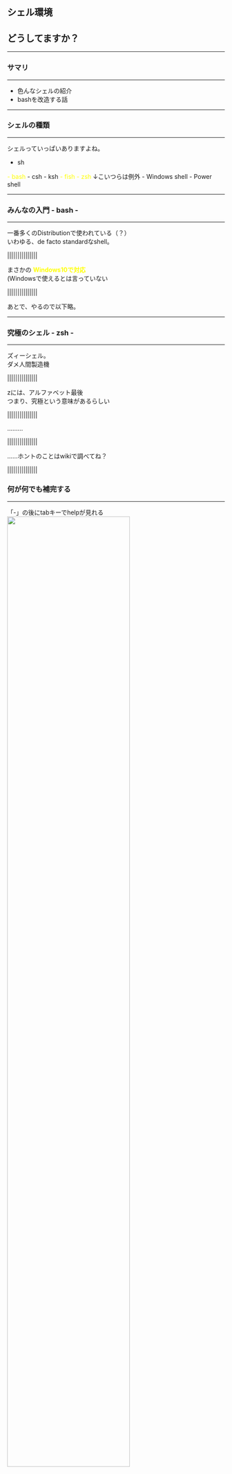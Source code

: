## シェル環境  
## どうしてますか？

------------------------------------------------------------

### サマリ
- - -

- 色んなシェルの紹介
- bashを改造する話

------------------------------------------------------------

### シェルの種類
- - -
シェルっていっぱいありますよね。
- sh
<font color="yellow">
- bash
</font>
- csh
- ksh
<font color="yellow">
- fish
</font>
<font color="yellow">
- zsh  
</font>
↓こいつらは例外
- Windows shell
- Power shell

------------------------------------------------------------

### みんなの入門 - bash -
- - -
一番多くのDistributionで使われている（？）  
いわゆる、de facto standardなshell。  

|||||||||||||||

まさかの
<font style="color: yellow">**Windows10で対応**</font>  
(Windowsで使えるとは言っていない

|||||||||||||||

あとで、やるので以下略。  

------------------------------------------------------------

### 究極のシェル - zsh -
- - -
ズィーシェル。  
ダメ人間製造機  

|||||||||||||||

zには、アルファベット最後  
つまり、究極という意味があるらしい

|||||||||||||||

………

|||||||||||||||

……ホントのことはwikiで調べてね？

|||||||||||||||

### 何が何でも補完する
- - -
「-」の後にtabキーでhelpが見れる
<img src="./img/zsh/comp.jpg" style="width:75%"/>

|||||||||||||||

### gitの選択branchを表示できる。
- - -
わざわざgit branchとかいらない。  
<img src="./img/zsh/show_branch.jpg" style="width:50%"/>

|||||||||||||||

### 圧縮ファイルの中身が見れたり
- - -

<img src="./img/zsh/tarball.jpg" style="width:50%"/>


|||||||||||||||

他にも
- bashとして振舞える(お前はいったい何なんだ  
- コマンド履歴を複数ターミナルに共有できる  
- ほとんどの処理にユーザーがhookできる  

|||||||||||||||

<font style="font-size: 1.5em">
**何か裏があるんでしょ？**
</font>

|||||||||||||||

### 設定がメンドウ
- - -
<div style="float:left;">
	<img src="./img/zsh/zsh_code_l.jpg" style="width:50%"/>
</div>
<div style="float:right;">
	<img src="./img/zsh/zsh_code_r.jpg" style="width:50%"/>
</div>

|||||||||||||||

<font style="color:yellow; font-size: 1.5em">
**「仕事を楽にするためにzshを始めたのに**  
**時間を奪われてちっとも楽にならない」**  
</font>
と言われる。

|||||||||||||||

<font style="font-size: 2.0em">
**大体あってる。**
</font>

|||||||||||||||

キーを押すたびに外部コマンドを大量にコールし、

|||||||||||||||

ユーザーの快適性のためにと、マシン資源を食い荒らす

|||||||||||||||

コンピュータは人に使われるためにあるのだ  
という理屈を地で行く  

|||||||||||||||

まさに

|||||||||||||||

<font style="color: yellow; font-size: 3.0em">**zshは宇宙**</font>  
意訳：頑張れば何でもできる

------------------------------------------------------------

### モダンシェル - fish -
- - -
Friendly Interactive SHell  
zsh  : 1990年（20世紀）  
fish : 2005年（21世紀）  
最近生まれた子。  
zshのカスタマイズ済版みたいな感じ

|||||||||||||||

### 強くてニューゲーム
- - -
WebUIによる簡単設定は、まさにバファ〇ン
<br>
<img src="./img/fish/web_config.png" style="width: 50%"></img>
<font style="margin: 0px; font-size: 0.75em">
※httpd / apache2とかがインストールされます
</font>

|||||||||||||||

### 秀逸な提案
- - -
fishはコマンドを覚えます。
<br>
<img src="./img/fish/autosuggestion.png"></img>

|||||||||||||||

### 補完がVisual Studio
- - - 
まるでIDEのIntellisense
<br>
<img src="./img/fish/comletion.gif" style="width:60%"></img>

|||||||||||||||

### デバッガの標準装備
- - -

<div><!-- divタグがないと以降のimgタグが正常に動かない-->
<img src="./img/fish/debug_play.gif"
     onclick="this.setAttribute('src', this.getAttribute('src').replace(/_play.gif$/g, '.gif'));"
     style="cursor: pointer;">
</div>

|||||||||||||||

<font style="font-size: 1.5em">
**欠点？**
</font>

|||||||||||||||

<img src="./img/fish/sonnamonohanai.jpg" style="width:50%"/>

|||||||||||||||

……すいません。  
あ、ありますよぅ。  

|||||||||||||||

### fishの欠点- bash非互換 -
- - -
日本企業が愛する（？）<br>
<font style="color:yellow">**bashに互換性なし**</font>  
↓  
bash script使う度に  
fish上でbashを起動するのは大変  
↓  
bash依存症の会社では無理ぽよ？  

|||||||||||||||

スーパーエンジニア達のつぶやき
- - -
<img src="./img/fish/002.png" style="width:40%"/>
<br>
<img src="./img/fish/001.png" style="width:40%"/>

|||||||||||||||

### 情報が少ない
- - -
だから英語ドキュメント読まないとダメだよ  

|||||||||||||||

とか書こうと思ってたら  

|||||||||||||||

スーパーEmacserるびきち先生が  
全訳してくれてました。  
<a rlink="http://fish.rubikitch.com/sitemap/">全訳！fishシェル普及計画</a>

|||||||||||||||

どうして、スーパーな人たちは手が早いのか。  
手が早いからスーパーなのかもしれない。

------------------------------------------------------------

#本題

------------------------------------------------------------

### ご注文はbashの強化ですか？
- - -

|||||||||||||||

### bashをモダンシェル並みに強化すると……
- bash知識<font style="color: cyan;">↑</font>
- 無駄作業<font style="color: cyan;">↓</font>
- bashの勉強時間<font style="color: red;">↑</font>
- Twitterする時間<font style="color: cyan;">↑</font>

|||||||||||||||

これから出てくるbash scriptは  
<font style="color: yellow; font-size: 1.5em">
Google Shell Style Guide  
</font>
に準拠させています。  
※できてなかったらツッコミお願いします。

|||||||||||||||

### この４本立てでやるよ！
- - -
- aliasでオプションをデフォルト化
- 関数で処理を自動化
- bashの隠された力を開放する
- ついでに、闇の力も開放する

------------------------------------------------------------

### aliasを見直そう
- - -
`alias`は「コマンドを別名で登録する」コマンド。  
これを使ってみましょう。

|||||||||||||||

### human aliasesを重視する
- - -
“人に勧める”なら、それが何をするか分かるコマンド名にしよう。  
<br>
gitならこの人がオススメ  
<a rlink="http://gggritso.com/human-git-aliases">Human Git Aliases</a>

|||||||||||||||

### 対象外：短縮"するだけ"のコマンド
- - -
指の負担を緩和してくれる短縮コマンドは素晴らしいです。  
しかし「短縮するだけ」のことに他人の意思や技巧は必要ない。  

|||||||||||||||

<font style="color: yellow; font-size: 1.5em">
各個人好きに短くしてください。  
</font>

|||||||||||||||

### 具体的にこんなのやりません
- - -
- 「emacs」->「e」  
macsの4文字を打つのが面倒だから短縮するという。  
勝手にしてくれ。  
<br>
- 「git status」->「gst」  
gstで何が起こるのか？  
作った本人にしか分からなそうぽよ……

------------------------------------------------------------

### オプションのデフォルト化
- - -

|||||||||||||||

<font style="font-size: 1.25em">

唐突ですが

|||||||||||||||

<font style="font-size: 1.25em">

コマンドオプションって  
覚えるの辛くないですか？

|||||||||||||||

### mv, cp, rmのオプション
- - -
<font style="font-size: 0.75em">

|オプション|効果内容|
|:--------:|:------------------------|
|-i        |上書きなどの際に確認が求められる|
|-I        |大量に消すときは確認しない      |
|-b        |上書き時に自動バックアップする  |
|--suffix="xxx"<br>-S|バックアップ処理時のサフィックスを指定する<br>-Sの場合、環境変数SIMPLE_BACKUP_SUFFIXの設定値が使用される。<br>※未定義の場合、`~'|
|-v        |処理内容を出力する|

|||||||||||||||

<font style="font-size: 1.25em">

まだ、わかる。  
でも、メンドクサイ。  

|||||||||||||||

<font style="font-size: 1.25em">

打ち間違えした日には  
**仕事する気**をロストしそう……

|||||||||||||||

### lessのオプション
- - -
<font style="font-size: 0.75em;">

|オプション|効果内容|
|:--------:|:------------------------|
|-g        |検索時、現在選択中の１つのみを色反転する|
|-i        |検索時、大小文字の区別をつけない|
|-M        |ファイル名、行数、進行率を表示する|
|-N        |左に行番号を表示する|
|-q<br>-Q  |特定のエラーピープを無効化する<br>すべてのエラーピープを無効化する|
|-R        |色付きで表示する|
|-s        |連続した空行を１行にまとめる|
|-S        |折り返さない。横スクロールを可能にする|
|-w        |空行を表す記号に~を表示しない|

|||||||||||||||

<div style="font-size: 2.0em;">

```bash
$ less -gMNRqw make.log
```

</div>
<div style="font-size: 1.0em">

…………？？

|||||||||||||||

<font style="color: yellow; font-size: 1.5em">

**明日には忘れている自信がある。**

|||||||||||||||

<font style="font-size: 1.25em">

やる気を失くす前に  
心が折れそうだ……  

|||||||||||||||

<font style="font-size: 1.25em">

そうだ！  
システムに覚えさせよう！

|||||||||||||||

### aliasコマンド
- - -

<font style="font-size: 1.0em">

```bash
alias rm='rm -Iv'
alias mv='mv -bv --suffix=".bak"'
alias cp='cp -bv --suffix=".bak"'
alias less='less -gMNRqW'
alias env='env | sort -f'

if [[ -x /usr/bin/dircolors ]]; then # 色情報ファイルに実行権限があれば
  alias ls='ls -FvXx --color=auto --group-directories-first'
else
  alias ls='ls -FvXx --group-directories-first'
fi
alias la='ls -AB'
alias ll='clear && la -lh --time-style="+%y-%m-%d %H:%M:%S"'

#bashrcのリロード処理。分かり易い名前で！
alias refresh='source $HOME/.bashrc && echo "Refresh Bash"'
```

|||||||||||||||

### オマケ：lsのオプション
- - -
<font style="font-size: 0.75em;">

|オプション|効果内容|
|:--------:|:------------------------|
|-A, --almost-all    |「.」「..」を除くすべてを出力する|
|-B, --ignore-backups|「~」などのバックアップファイルは出力しない|
|-F                  |ディレクトリ(/)、シンボリックリンク(@)、実行ファイル(*)、ソケット(=)などにそれぞれ記号をサフィックスする|
|-h, --human-readable|リスト表記などの単位表記を自動でMB/GB/TBに変換してくれる|
|-l        |リスト表記する|
|-v        |1,10,2,20...の並びを、1,2,10,20にしてくれる|
|-X, --sort=extension|拡張子別に並べる|
|--group-directories-first|最初にディレクトリを羅列する|
|--format=across/vertical|並び順を横方向もしくは縦方向に指定する|
|--time-style=""|日付表記を任意に指定する。（dateコマンドと同様に指定する）|

------------------------------------------------------------

### 閑話休題
- - -

|||||||||||||||

みなさんは、ラ〇ュタの雷ってご存知ですか？

|||||||||||||||

### ラピ〇タの雷
- - -
<div style="text-align: left;">
通称、バルス  
Linux界隈に噂される魔の呪文（コマンド）  
</div>

<div style="font-size: 2.0em;">

``` bash
rm -rf /
```

|||||||||||||||

Linuxのrmコマンドは、

|||||||||||||||

**対象は全員死すべし**  
**慈悲はない**  

|||||||||||||||

という恐ろしいコマンド。

|||||||||||||||

バルス（rm -rf /）コマンドは  
ラピュ〇崩壊の呪文の名の通り、  
Linuxを崩壊させてくれやがります。

|||||||||||||||

なんで、自爆するのか？

|||||||||||||||

あっ

<img src="./img/keybord.jpg" style="width:75%"/>

|||||||||||||||

あっあっあっ

<img src="./img/keybord2.jpg" style="width:75%"/>

|||||||||||||||

**「.」と「/」を押し間違える人続出？**

|||||||||||||||

やってみたい？  
これを読んでから、VMでやりなさい。  
http://lambdaops.com/rm-rf-remains/

|||||||||||||||

### 恐ろしい呪文から身を守る
- - -

ゴミ箱へ移動させるコマンドをインストールしておく  

<font style="font-size: 1.5em;">

```bash
$ sudo apt-get install trash-cli
```

|||||||||||||||

### あとはAliasしておく
- - -
絶対に、ゴミ箱ツールかrmの保護エイリアスはやっておこう！  
<br>

<font style="font-size: 1.5em;">

```bash
if which trash &> /dev/null ; then
	alias rm='trash-put'
else
	alias rm='rm -Iv'
fi
```

------------------------------------------------------------

### 関数で処理を自動化する
- - -
|||||||||||||||

cd と ls のコマンドはいつでも使います。

|||||||||||||||

でも、cdしてlsするのは苦行な気がします。

|||||||||||||||

### 目的
- - -
1. cd解決時にディレクトリの内容を見せて欲しい。
2. cdを引数なしで解決しても、HOMEへ戻りたくない。<br>
   <font style="color: yellow">※偉大なMacintoshは移動しない。  </font>

|||||||||||||||

### こんな感じにしてみた
- - -

``` bash
custom_cdls()
{
  if [[ $# == 0 ]]; then
    return 1
  elif [[ 1 < $# ]]; then
    echo 'Too many args for cd command'
    return 1
  fi
  if [[ ! -e $1 ]]; then
    echo "Not exist: $1"
    return 1
  fi
  # \cd => builtin cd
  clear && \cd $@ && ls
}
alias cd='custom_cdls'
```

|||||||||||||||

### AND演算によるテクニック
- - -

<div style="font-size: 2.0em;">

``` bash
clear && \cd $@ && ls
```

</div>
<div style="font-size: 1.0em;">
論理積(AND)演算は、正格評価(strict evaluation)される。
<br>
1. clear実行 ->（成功）-> cd実行 ->（成功）-> ls実行  
2. clear実行 ->（成功）-> cd実行 ->（失敗）
3. clear実行 ->（失敗）

|||||||||||||||

**lsコマンドに関して**
<br>
<br>
`alias ls='xxx'`の後に、あの関数を定義すると  
aliasされたlsコマンドが適用される。

|||||||||||||||

こんな感じの動き

|||||||||||||||

<div><!-- divタグがないと以降のimgタグが正常に動かない-->
<img src="./img/bash/cdls_play.gif"
     onclick="this.setAttribute('src', this.getAttribute('src').replace(/_play.gif$/g, '.gif'));"
     style="cursor: pointer;">
</div>

------------------------------------------------------------

### builtin command
- - -

|||||||||||||||

さっきの改造cdコマンドで使った
\cdってなんぞ？

|||||||||||||||

``` bash
custom_cdls()
{
  if [[ $# == 0 ]]; then
    return 1
  elif [[ 1 < $# ]]; then
    echo 'Too many args for cd command'
    return 1
  fi
  if [[ ! -e $1 ]]; then
    echo "Not exist: $1"
    return 1
  fi
  # \cd => builtin cd
  clear && \cd $@ && ls
}
alias cd='custom_cdls'
```

|||||||||||||||

よくわからないので、  
これを通常のcdに書き換えてみます。

|||||||||||||||

<div><!-- divタグがないと以降のimgタグが正常に動かない-->
<img src="./img/bash/builtin_play.gif"
     onclick="this.setAttribute('src', this.getAttribute('src').replace(/_play.gif$/g, '.gif'));"
     style="cursor: pointer;">
</div>

|||||||||||||||

コ、コントロールが返ってこない……！

|||||||||||||||

### 無限再帰
- - -

``` bash
custom_cdls()
{
  （略）
  clear && cd $@ && ls
}
alias cd='custom_cdls'
```

1. このコマンドをcdで実行する
2. alias cdがコールされる
3. custom_cdls関数がコールされる。
4. 関数内でcdコマンドが実行される。
5. ２へ戻る。

|||||||||||||||

スタックオーバーフローするまで  
返ってきません。

|||||||||||||||

元の名前でaliasしてしまった場合は  
その名前でデフォルト状態のコマンドは呼び出せない。  
<br>


------------------------------------------------------------

もうエイリアスは  
それぞれで探してもらうとして

------------------------------------------------------------

### bashと秘密の機能
- - -
bashに隠された機能を開放したいと思います。  
zshに若干近くなります。  

------------------------------------------------------------

### 解放する方法 - shoptとは？ -
- - -

<div style="font-size: 1.5em;">

```bash
$ shopt           # オプション一覧が確認できる
$ shopt -s xxxxx  # xxxxxのオプションをONにする
$ shopt -u xxxxx  # xxxxxのオプションをOFFにする
```

|||||||||||||||

### cdコマンドすら使わない
- - - 
``` bash
shopt -s audocd
```
<div><!-- divタグがないと以降のimgタグが正常に動かない-->
<img src="./img/bash/autocd_play.gif"
     onclick="this.setAttribute('src', this.getAttribute('src').replace(/_play.gif$/g, '.gif'));"
     style="cursor: pointer;"></img>
</div>
※builtin cdが動くのが難点。

|||||||||||||||

### 意図を組む移動
- - -
```bash
shopt -s cdspell
```

<div><!-- divタグがないと以降のimgタグが正常に動かない-->
<img src="./img/bash/cdspell_play.gif"
     onclick="this.setAttribute('src', this.getAttribute('src').replace(/_play.gif$/g, '.gif'));"
     style="cursor: pointer;"></img>
</div>
 ※builtin cdが動くのが難点。

|||||||||||||||

### ざっくり紹介
- - -

<font style="font-size: 0.75em;">

|オプション名|内容|
|:---------:|:---------------|
|cdable_vars|見つからないディレクトリ名を変数名へ解釈する|
|dotglob    |*の展開に.が含まれるようになる          |
|extglob    |パターンマッチのワイルドカード表現が増える|
|globstar   |**で起点以下のすべてのディレクトリ、ファイルに再帰的にマッチする<br>Rubyライク？|
|etc...|

------------------------------------------------------------

### GNU readline
- - -
CUIプログラムにおいてコマンド履歴機能やTABキーによる補完機能を実現するのに使われるGPLライブラリ。  
bashの補完時の処理を変更することができる。

<font style="font-size: 1.5em;">

```bash
~/.inputrc # デフォルトでは、ここのファイルを見に行く
INPUTRC=xxxx # 環境変数INPUTRCがあれば、それを見に行く
```

|||||||||||||||

こういうのがreadlineの機能

<font style="font-size: 0.75em;">

|キー     |readline関数名   |内容        |
|:-------:|:---------------:|:-----------|
|C-b / ← |backward-char    |１文字戻る  |
|C-f / → |forward-char     |１文字進む  |
|M-f      |forward-word     |１単語進む  |
|M-b      |backward-char    |１単語戻る  |
|C-u      |unix-line-discard|カーソル以前の文字列を削除|
|C-k      |kill-line        |カーソル以降の文字列を削除|
|C-r / ↑ |reverse-search-history|履歴を後方検索|
|C-s / ↓ |forward-search-history|履歴を前方検索|
|C-l      |clear-screen     |ターミナルクリア|
|C-i / tab|complete         |適した単語を補完|
|etc..|

|||||||||||||||


### bashの補完はコレがダメ
- - -

- 補完表示にtabを<font style="color: yellow">2回</font>も押す必要がある
- tab連打で<font style="color: yellow">入力補完してくれない</font>  
- <font style="color: yellow">色が付いてない</font>から良くわからない  
- <font style="color: yellow">サフィックスがディレクトリだけ</font>っぽい<br>
※ディレクトリへのシンボリックリンクも「/」が付く 

|||||||||||||||

### 設定例
- - -

``` bash:inputrc
# readline対応ソフト全部に適応されるので「bashのみ」を条件に分岐しておく
$if bash
  # TABキーに「一覧表示から補完する関数」を割り当てる
  TAB: menu-complete
  # TAB１回目：補完一覧 / ２回目；補完開始
  set show-all-if-ambiguous on
  # 補完一覧を色付け
  set colored-stats on
  # 補完一覧にサフィックス付与
  set visible-stats on
  # シンボリックリンクには「@」を付与
  set mark-symlinked-directories on
$endif
```


|||||||||||||||

<div><!-- divタグがないと以降のimgタグが正常に動かない-->
<img src="./img/readline/comletion_play.gif"
     onclick="this.setAttribute('src', this.getAttribute('src').replace(/_play.gif$/g, '.gif'));"
     style="cursor: pointer; width:70%;"></img>
</div>
※readlineのリロードは「C-x, C-r」

|||||||||||||||

えっ？！  
fishみたいにカーソル移動で  
選択できないんですか！？

|||||||||||||||

……そんなこと言っちゃういじわるな人は  
今すぐpecoを導入すればいいと思いますまる  
<br>
<br>
※pecoはオマケで扱います。

|||||||||||||||

やってもいいかなって思うモノを列挙してみました。  
じぶんでかくにんしてね？  
<br>
ここが詳しい  
http://www.geocities.jp/harddiskdive/gdb/gdb_354.html

|||||||||||||||

<font style="font-size: 0.75em;">

|readline関数名         |内容            |
|:---------------------:|:---------------|
|completion-ignore-case |onならファイル名補完で大文字と小文字を無視する。|
|completion-map-case    |onなら補完時に"-"と"_"を区別しない。|
|expand-tilde|ワード補完の際にチルダを$HOMEの内容に展開する。
|match-hidden-files<br>(default on)|.から始まるファイルも補完候補に加える。|
|page-completions<br>(default on)  |候補が画面をはみ出すときにmoreライクなページ送りを利用する。|
|print-completions-horizontally    |画面の下方向ではなく、水平方向にアルファベット順に並べて補完候補を表示する。|
|show-all-if-unmodified|部分的な補完が出来ない場合でも補完する。<br>これはonにするべき。|
|skip-completed-text   |被った部分を削除する。※＿はカーソル位置<br>ex) Make＿file -> (tab) -> ×Makefilefile　〇Makefile |


|||||||||||||||

<font style="font-size: 0.75em;">

|キー     |readline関数名   |内容        |
|:-------:|:---------------:|:-----------|
|C-b / ← |backward-char    |１文字戻る  |
|C-f / → |forward-char     |１文字進む  |
|M-f      |forward-word     |１単語進む  |
|M-b      |backward-char    |１単語戻る  |
|C-u      |unix-line-discard|カーソル以前の文字列を削除|
|C-k      |kill-line        |カーソル以降の文字列を削除|
|C-r / ↑ |reverse-search-history|履歴を後方検索|
|C-s / ↓ |forward-search-history|履歴を前方検索|
|C-l      |clear-screen     |ターミナルクリア|
|M-l      |downcase-word    |直後の単語を小文字へ|
|M-u      |upcase-word      |直後の単語を大文字に|
|C-i / tab|complete         |適した単語を補完|
|C-t      |transpose-chars  |前後の文字を入れ替える|

|||||||||||||||

他にも便利なのいっぱいあるけど、もうあきらめた。  
調べてください。

------------------------------------------------------------

### 補完候補を選択したい
- - -

|||||||||||||||

### peco
- - - 


------------------------------------------------------------

### Git Branch名をターミナルに出す
- - -
<img src="./img/bash/show_git.gif"></img>

|||||||||||||||

なにこれかっこよす

|||||||||||||||

やってみたい！！！！

|||||||||||||||

やってみました。

|||||||||||||||

### 目的
- - -

1. git branchとか打つのメンドウだよね
2. やっぱ、相方はおしゃれでイケメンがいいよね
3. 間違えてcommitしたくない
4. 女の子にモテそう(´･_･`)ﾃｷﾄｳ

|||||||||||||||

### 1.素材のダウンロード
- - -
<a href="https://github.com/git/git/blob/master/contrib/completion/git-prompt.sh">git-prompt.sh</a>  
<a href="https://github.com/git/git/blob/master/contrib/completion/git-completion.bash">git-completion.bash</a>  
※gitのインストールディレクトリから  
取得した方がいいかな

|||||||||||||||

### 2.実行権限を付与
- - -
```bash
$ chmod a+x git-prompt.sh
$ chmod a+x git-completion.sh
```

|||||||||||||||

### 3.プロンプトを変更する。
- - -

```bash
source $BASH_ROOT/git-completion.bash
source $BASH_ROOT/git-prompt.sh
# $(__git_ps1)がブランチ名を示す
PS1='${debian_chroot:+($debian_chroot)}\[\e[01:32m\]\u\[\e[00:37m\]@\h:\[\e[00:33m\]\w\[\e[00:37m\]|\[\e[03:31m\]$(__git_ps1)\[\e[00:37m\]\n\$ 
```

|||||||||||||||

<span lang="en" style="font-family: Arial;">
PS1='${debian_chroot:+($debian_chroot)}\\[\e[01:32m\\]\u\\[\e[00:37m\\\]@\h:\\[\e[00:33m\\]\w\\[\e[00:37m\\]|\\[\e[03:31m\\]$(__git_ps1)\\[\e[00:37m\\]\n\$ '
</span>  

|||||||||||||||

い、今のはいったい何の呪文なんだ……？？
<img src="./img/bash/prompt_wakaran.jpg" style="width: 40%"></img>

------------------------------------------------------------

### 逃げるは恥じゃないし役に立つ
- - -
制御シーケンス怖いので逃げます。  

|||||||||||||||

<font style="color:yellow">
制御シーケンスを生成する関数  
</font>
を作ってみた。

|||||||||||||||

### 仕様
- - -
文字列を受け取って解析して……  
ってのはメンドウなので、諸君らに頑張ってもらうとして。  

とりあえずは、  
01とか37とかいうのをパラメータでもらって  
中で組み上げて文字列を返せばいいよね？

|||||||||||||||

### シーケンス生成関数
- - -
``` bash
### 制御シーケンスを作ってもらうよ！
get_sequence_style (){
  local -r font_type=$1
  local -r fg=$2
  local -r bg=$3
  case $# in
    1) echo "\[\e[${font_type}\]";;
    2) echo "\[\e[${font_type};${fg}\]";;
    3) echo "\[\e[${font_type};${fg}\e[${bg}\]";;
  esac
}
```

shellではreturnは0～255の1byte範囲の値のみ  
文字列を返したければ、echoなどの標準出力で返す。

|||||||||||||||

### クォートの違い？
- - -

``` bash
HELLO="Hello, Bash!."
echo "Double quote: ${HELLO}" # Double quote: Hello, Bash.
echo 'Single quote: ${HELLO}' # Single quote: ${HELLO}
```

- ダブルクォート  
  <font style="color:yellow">変数を展開して</font>、文字列を認識する。
  
- シングルクォート  
  <font style="color:yellow">そのままの内容</font>を、文字列として認識する。

|||||||||||||||

``` bash
source $BASH_ROOT/git-completion.bash
source $BASH_ROOT/git-prompt.sh

get_sequence_style (){
  local -r font_type=$1
  local -r fg=$2
  local -r bg=$3
  case $# in
    1) echo "\[\e[${font_type}\]";;               # must W-quatation
    2) echo "\[\e[${font_type};${fg}m\]";;         # must W-quatation
    3) echo "\[\e[${font_type};${fg}m\e[${bg}m\]";; # must W-quatation
  esac
}

get_prompt_string (){
  local -r DEBIAN_INFO=${debian_chroot:+($debian_chroot)}
  local -r GIT_BRANCH='$(__git_ps1)'    # must S-quotation
  local -r white=$(get_sequence_style 00 37)
  local -r B_lime=$(get_sequence_style 01 32)
  local -r yellow=$(get_sequence_style 00 33)
  local -r I_red=$(get_sequence_style 03 31)
  echo "${DEBIAN_INFO}${B_lime}\u${white}@\h:${yellow}\w${white}|${I_red}${GIT_BRANCH}\n${white}\$ "
}

PS1=$(get_prompt_string)
```

------------------------------------------------------------

<div><!-- divタグがないと以降のimgタグが正常に動かない-->
<img src="./img/etc/thank_you_for_listening_cool_play.gif"
     onclick="this.setAttribute('src', this.getAttribute('src').replace(/_play.gif$/g, '.gif'));"
     style="cursor: pointer;"></img>
</div>

------------------------------------------------------------

### おまけ


### peco
- - -

------------------------------------------------------------

------------------------------------------------------------

